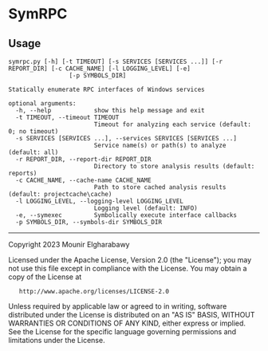 
# SymRPC

## Usage

```
symrpc.py [-h] [-t TIMEOUT] [-s SERVICES [SERVICES ...]] [-r REPORT_DIR] [-c CACHE_NAME] [-l LOGGING_LEVEL] [-e]
                 [-p SYMBOLS_DIR]

Statically enumerate RPC interfaces of Windows services

optional arguments:
  -h, --help            show this help message and exit
  -t TIMEOUT, --timeout TIMEOUT
                        Timeout for analyzing each service (default: 0; no timeout)
  -s SERVICES [SERVICES ...], --services SERVICES [SERVICES ...]
                        Service name(s) or path(s) to analyze (default: all)
  -r REPORT_DIR, --report-dir REPORT_DIR
                        Directory to store analysis results (default: reports)
  -c CACHE_NAME, --cache-name CACHE_NAME
                        Path to store cached analysis results (default: projectcache\cache)
  -l LOGGING_LEVEL, --logging-level LOGGING_LEVEL
                        Logging level (default: INFO)
  -e, --symexec         Symbolically execute interface callbacks
  -p SYMBOLS_DIR, --symbols-dir SYMBOLS_DIR
```

---
   Copyright 2023 Mounir Elgharabawy

   Licensed under the Apache License, Version 2.0 (the "License");
   you may not use this file except in compliance with the License.
   You may obtain a copy of the License at

       http://www.apache.org/licenses/LICENSE-2.0

   Unless required by applicable law or agreed to in writing, software
   distributed under the License is distributed on an "AS IS" BASIS,
   WITHOUT WARRANTIES OR CONDITIONS OF ANY KIND, either express or implied.
   See the License for the specific language governing permissions and
   limitations under the License.